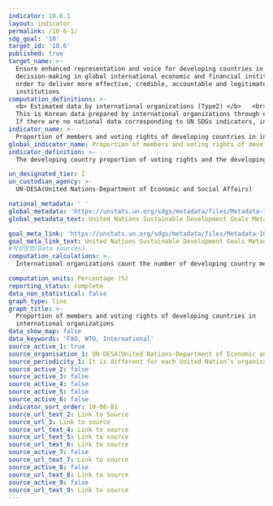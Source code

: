 ```yaml
---
indicator: 10.6.1
layout: indicator
permalink: /10-6-1/
sdg_goal: '10'
target_id: '10.6'
published: true
target_name: >-
  Ensure enhanced representation and voice for developing countries in
  decision-making in global international economic and financial institutions in
  order to deliver more effective, credible, accountable and legitimate
  institutions
computation_definitions: >-
  <b> Estimated data by international organizations (Type2) </b>   <br>
  This is Korean data prepared by international organizations through estimation and modeling. <br>
  If there are no national data corresponding to UN SDGs indicators, international data are available for monitoring.
indicator_name: >-
  Proportion of members and voting rights of developing countries in international organizations
global_indicator_name: Proportion of members and voting rights of developing countries in international organizations
indicator_definition: >-
  The developing country proportion of voting rights and the developing country proportion of membership in international organisations

un_designated_tier: I
un_custodian_agency: >-
  UN-DESA(United Nations-Department of Economic and Social Affairs)

national_metadata: ' '
global_metadata: 'https://unstats.un.org/sdgs/metadata/files/Metadata-10-06-01.pdf'
global_metadata_text: United Nations Sustainable Development Goals Metadata (PDF 201 KB)

goal_meta_link: 'https://unstats.un.org/sdgs/metadata/files/Metadata-10-06-01.pdf'
goal_meta_link_text: United Nations Sustainable Development Goals Metadata (PDF 201 KB)
#작성방법(Data sources)
computation_calculations: >-
  International organizations count the number of developing country members and submit the data to UN-DESA

computation_units: Percentage (%)
reporting_status: complete
data_non_statistical: false
graph_type: line
graph_title: >-
  Proportion of members and voting rights of developing countries in
  international organizations
data_show_map: false
data_keywords: 'FAO, WTO, International'
source_active_1: true
source_organisation_1: UN-DESA(United Nations-Department of Economic and Social Affairs)
source_periodicity_1: It is different for each United Nation’s organizations
source_active_2: false
source_active_3: false
source_active_4: false
source_active_5: false
source_active_6: false
indicator_sort_order: 10-06-01
source_url_text_2: Link to Source
source_url_3: Link to source
source_url_text_4: Link to source
source_url_text_5: Link to source
source_url_text_6: Link to source
source_active_7: false
source_url_text_7: Link to source
source_active_8: false
source_url_text_8: Link to source
source_active_9: false
source_url_text_9: Link to source
---
```

